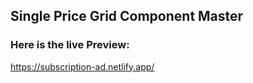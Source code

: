 ## Single Price Grid Component Master
### Here is the live Preview:
https://subscription-ad.netlify.app/  
